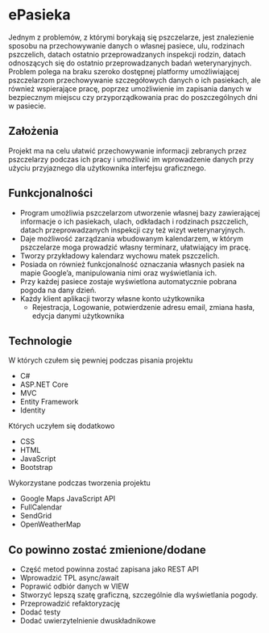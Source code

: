 # ePasieka

Jednym z problemów, z którymi borykają się pszczelarze, jest
znalezienie sposobu na przechowywanie danych o własnej pasiece, ulu,
rodzinach pszczelich, datach ostatnio przeprowadzanych inspekcji rodzin,
datach odnoszących się do ostatnio przeprowadzanych badań
weterynaryjnych. Problem polega na braku szeroko dostępnej platformy
umożliwiającej pszczelarzom przechowywanie szczegółowych danych o ich
pasiekach, ale również wspierające pracę, poprzez umożliwienie im
zapisania danych w bezpiecznym miejscu czy przyporządkowania prac do
poszczególnych dni w pasiecie. 

## Założenia

Projekt ma na celu ułatwić przechowywanie informacji zebranych
przez pszczelarzy podczas ich pracy i umożliwić im wprowadzenie danych
przy użyciu przyjaznego dla użytkownika interfejsu graficznego.

## Funkcjonalności

- Program umożliwia pszczelarzom utworzenie własnej bazy
zawierającej informacje o ich pasiekach, ulach, odkładach i rodzinach pszczelich, datach
przeprowadzanych inspekcji czy też wizyt weterynaryjnych.
- Daje możliwość zarządzania wbudowanym kalendarzem, w którym pszczelarze
moga prowadzić własny terminarz, ułatwiający im pracę.
- Tworzy przykładowy kalendarz wychowu matek pszczelich.
- Posiada on również funkcjonalność oznaczania własnych
pasiek na mapie Google’a, manipulowania nimi oraz wyświetlania ich.
- Przy każdej pasiece zostaje wyświetlona automatycznie pobrana pogoda na dany dzień.
- Każdy klient aplikacji tworzy własne konto użytkownika
  - Rejestracja, Logowanie, potwierdzenie adresu email, zmiana hasła, edycja danymi użytkownika

## Technologie

W których czułem się pewniej podczas pisania projektu
- C#
- ASP.NET Core
- MVC
- Entity Framework
- Identity

Których uczyłem się dodatkowo
- CSS
- HTML
- JavaScript
- Bootstrap 

Wykorzystane podczas tworzenia projektu
- Google Maps JavaScript API
- FullCalendar
- SendGrid
- OpenWeatherMap

## Co powinno zostać zmienione/dodane

- Część metod powinna zostać zapisana jako REST API
- Wprowadzić TPL async/await 
- Poprawić odbiór danych w VIEW
- Stworzyć lepszą szatę graficzną, szczególnie dla wyświetlania pogody.
- Przeprowadzić refaktoryzację
- Dodać testy
- Dodać uwierzytelnienie dwuskładnikowe






